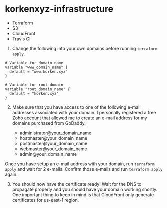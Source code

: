 # korkenxyz-infrastructure
- Terraform
- S3
- CloudFront
- Travis CI

1. Change the following into your own domains before running `terraform apply`.
```
# Variable for domain name
variable "www_domain_name" {
  default = "www.korken.xyz"
}

# Variable for root domain
variable "root_domain_name" {
  default = "korken.xyz"
}
```

2. Make sure that you have access to one of the following e-mail addresses associated with your domain. I personally registered a free Zoho account that allowed me to create an e-mail address for my domains purchased from GoDaddy.

    - administrator@your_domain_name
    - hostmaster@your_domain_name
    - postmaster@your_domain_name
    - webmaster@your_domain_name
    - admin@your_domain_name

Once you have setup an e-mail address with your domain, run `terraform apply` and wait for 2 e-mails. Confirm those e-mails and run `terraform apply` again.

3. You should now have the certificate ready! Wait for the DNS to propagate properly and you should have your domain working shortly. One important thing to keep in mind is that CloudFront only generate certificates for us-east-1 region.
